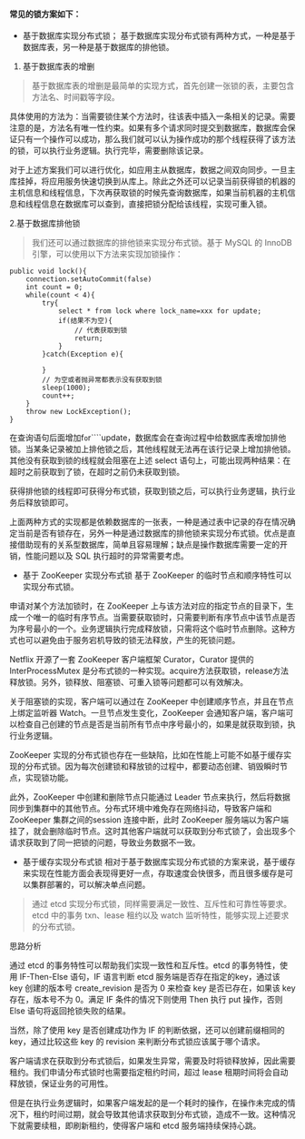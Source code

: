 #### 常见的锁方案如下：
* 基于数据库实现分布式锁；
  基于数据库实现分布式锁有两种方式，一种是基于数据库表，另一种是基于数据库的排他锁。
1. 基于数据库表的增删
> 基于数据库表的增删是最简单的实现方式，首先创建一张锁的表，主要包含方法名、时间戳等字段。

具体使用的方法为：当需要锁住某个方法时，往该表中插入一条相关的记录。需要注意的是，方法名有唯一性约束。如果有多个请求同时提交到数据库，数据库会保证只有一个操作可以成功，那么我们就可以认为操作成功的那个线程获得了该方法的锁，可以执行业务逻辑。执行完毕，需要删除该记录。

对于上述方案我们可以进行优化，如应用主从数据库，数据之间双向同步。一旦主库挂掉，将应用服务快速切换到从库上。除此之外还可以记录当前获得锁的机器的主机信息和线程信息，下次再获取锁的时候先查询数据库，如果当前机器的主机信息和线程信息在数据库可以查到，直接把锁分配给该线程，实现可重入锁。

2.基于数据库排他锁
> 我们还可以通过数据库的排他锁来实现分布式锁。基于 MySQL 的 InnoDB 引擎，可以使用以下方法来实现加锁操作：
```
public void lock(){
    connection.setAutoCommit(false)
    int count = 0;
    while(count < 4){
        try{
            select * from lock where lock_name=xxx for update;
            if(结果不为空){
                // 代表获取到锁
                return;
            }
        }catch(Exception e){
 
        }
        // 为空或者抛异常都表示没有获取到锁
        sleep(1000);
        count++;
    }
    throw new LockException();
}
```
在查询语句后面增加f``o``r````update，数据库会在查询过程中给数据库表增加排他锁。当某条记录被加上排他锁之后，其他线程就无法再在该行记录上增加排他锁。其他没有获取到锁的线程就会阻塞在上述 select 语句上，可能出现两种结果：在超时之前获取到了锁，在超时之前仍未获取到锁。

获得排他锁的线程即可获得分布式锁，获取到锁之后，可以执行业务逻辑，执行业务后释放锁即可。

上面两种方式的实现都是依赖数据库的一张表，一种是通过表中记录的存在情况确定当前是否有锁存在，另外一种是通过数据库的排他锁来实现分布式锁。优点是直接借助现有的关系型数据库，简单且容易理解；缺点是操作数据库需要一定的开销，性能问题以及 SQL 执行超时的异常需要考虑。

* 基于 ZooKeeper 实现分布式锁
  基于 ZooKeeper 的临时节点和顺序特性可以实现分布式锁。

申请对某个方法加锁时，在 ZooKeeper 上与该方法对应的指定节点的目录下，生成一个唯一的临时有序节点。当需要获取锁时，只需要判断有序节点中该节点是否为序号最小的一个。业务逻辑执行完成释放锁，只需将这个临时节点删除。这种方式也可以避免由于服务宕机导致的锁无法释放，产生的死锁问题。

Netflix 开源了一套 ZooKeeper 客户端框架 Curator，Curator 提供的 InterProcessMutex 是分布式锁的一种实现。acquire方法获取锁，release方法释放锁。另外，锁释放、阻塞锁、可重入锁等问题都可以有效解决。

关于阻塞锁的实现，客户端可以通过在 ZooKeeper 中创建顺序节点，并且在节点上绑定监听器 Watch。一旦节点发生变化，ZooKeeper 会通知客户端，客户端可以检查自己创建的节点是否是当前所有节点中序号最小的，如果是就获取到锁，执行业务逻辑。

ZooKeeper 实现的分布式锁也存在一些缺陷，比如在性能上可能不如基于缓存实现的分布式锁。因为每次创建锁和释放锁的过程中，都要动态创建、销毁瞬时节点，实现锁功能。

此外，ZooKeeper 中创建和删除节点只能通过 Leader 节点来执行，然后将数据同步到集群中的其他节点。分布式环境中难免存在网络抖动，导致客户端和 ZooKeeper 集群之间的session 连接中断，此时 ZooKeeper 服务端以为客户端挂了，就会删除临时节点。这时其他客户端就可以获取到分布式锁了，会出现多个请求获取到了同一把锁的问题，导致业务数据不一致。

* 基于缓存实现分布式锁
  相对于基于数据库实现分布式锁的方案来说，基于缓存来实现在性能方面会表现得更好一点，存取速度会快很多，而且很多缓存是可以集群部署的，可以解决单点问题。
> 通过 etcd 实现分布式锁，同样需要满足一致性、互斥性和可靠性等要求。etcd 中的事务 txn、lease 租约以及 watch 监听特性，能够实现上述要求的分布式锁。

思路分析

通过 etcd 的事务特性可以帮助我们实现一致性和互斥性。etcd 的事务特性，使用 IF-Then-Else 语句，IF 语言判断 etcd 服务端是否存在指定的key，通过该 key 创建的版本号 create_revision 是否为 0 来检查 key 是否已存在，如果该 key 存在，版本号不为 0。满足 IF 条件的情况下则使用 Then 执行 put 操作，否则 Else 语句将返回抢锁失败的结果。

当然，除了使用 key 是否创建成功作为 IF 的判断依据，还可以创建前缀相同的 key，通过比较这些 key 的 revision 来判断分布式锁应该属于哪个请求。

客户端请求在获取到分布式锁后，如果发生异常，需要及时将锁释放掉，因此需要租约。我们申请分布式锁时也需要指定租约时间，超过 lease 租期时间将会自动释放锁，保证业务的可用性。

但是在执行业务逻辑时，如果客户端发起的是一个耗时的操作，在操作未完成的情况下，租约时间过期，就会导致其他请求获取到分布式锁，造成不一致。这种情况下就需要续租，即刷新租约，使得客户端和 etcd 服务端持续保持心跳。
